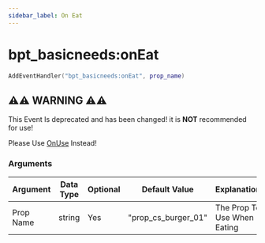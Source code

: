```yaml
---
sidebar_label: On Eat
---
```


# bpt_basicneeds:onEat

```lua
AddEventHandler("bpt_basicneeds:onEat", prop_name)
```

## ⚠️⚠️ WARNING ⚠️⚠️

This Event Is deprecated and has been changed! it is **NOT** recommended for use!

Please Use [OnUse](./onuse.md) Instead!

### Arguments

| Argument  | Data Type | Optional | Default Value       | Explanation                 |
| --------- | --------- | -------- | ------------------- | --------------------------- |
| Prop Name | string    | Yes      | "prop_cs_burger_01" | The Prop To Use When Eating |